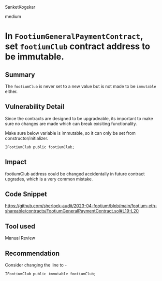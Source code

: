 SanketKogekar

medium

# In `FootiumGeneralPaymentContract`, set `footiumClub` contract address to be immutable.

## Summary
The `footiumClub` is never set to a new value but is not made to be `immutable` either.

## Vulnerability Detail
Since the contracts are designed to be upgradeable, its important to make sure no changes are made which can break exisiting functionality. 

Make sure below variable is immutable, so it can only be set from constructor/initializer.
```solidity
IFootiumClub public footiumClub;
```

## Impact
footiumClub address could be changed accidentally in future contract upgrades, which is a very common mistake.

## Code Snippet
https://github.com/sherlock-audit/2023-04-footium/blob/main/footium-eth-shareable/contracts/FootiumGeneralPaymentContract.sol#L19-L20

## Tool used

Manual Review

## Recommendation
Consider changing the line to -

```solidity
IFootiumClub public immutable footiumClub;
```
